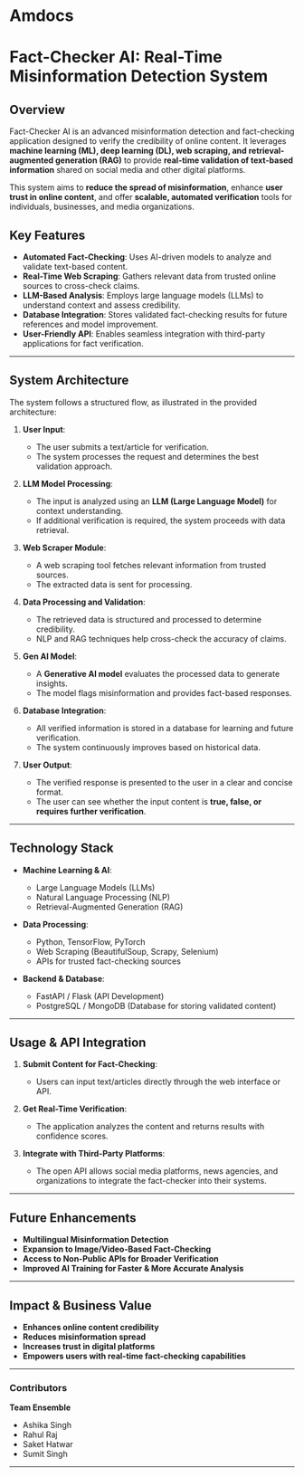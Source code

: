 # Amdocs
# **Fact-Checker AI: Real-Time Misinformation Detection System**

## **Overview**
Fact-Checker AI is an advanced misinformation detection and fact-checking application designed to verify the credibility of online content. It leverages **machine learning (ML), deep learning (DL), web scraping, and retrieval-augmented generation (RAG)** to provide **real-time validation of text-based information** shared on social media and other digital platforms.  

This system aims to **reduce the spread of misinformation**, enhance **user trust in online content**, and offer **scalable, automated verification** tools for individuals, businesses, and media organizations.  

## **Key Features**
- **Automated Fact-Checking**: Uses AI-driven models to analyze and validate text-based content.  
- **Real-Time Web Scraping**: Gathers relevant data from trusted online sources to cross-check claims.  
- **LLM-Based Analysis**: Employs large language models (LLMs) to understand context and assess credibility.  
- **Database Integration**: Stores validated fact-checking results for future references and model improvement.  
- **User-Friendly API**: Enables seamless integration with third-party applications for fact verification.  

---

## **System Architecture**
The system follows a structured flow, as illustrated in the provided architecture:

1. **User Input**:  
   - The user submits a text/article for verification.  
   - The system processes the request and determines the best validation approach.  

2. **LLM Model Processing**:  
   - The input is analyzed using an **LLM (Large Language Model)** for context understanding.  
   - If additional verification is required, the system proceeds with data retrieval.  

3. **Web Scraper Module**:  
   - A web scraping tool fetches relevant information from trusted sources.  
   - The extracted data is sent for processing.  

4. **Data Processing and Validation**:  
   - The retrieved data is structured and processed to determine credibility.  
   - NLP and RAG techniques help cross-check the accuracy of claims.  

5. **Gen AI Model**:  
   - A **Generative AI model** evaluates the processed data to generate insights.  
   - The model flags misinformation and provides fact-based responses.  

6. **Database Integration**:  
   - All verified information is stored in a database for learning and future verification.  
   - The system continuously improves based on historical data.  

7. **User Output**:  
   - The verified response is presented to the user in a clear and concise format.  
   - The user can see whether the input content is **true, false, or requires further verification**.  

---

## **Technology Stack**
- **Machine Learning & AI**:  
  - Large Language Models (LLMs)  
  - Natural Language Processing (NLP)  
  - Retrieval-Augmented Generation (RAG)  

- **Data Processing**:  
  - Python, TensorFlow, PyTorch  
  - Web Scraping (BeautifulSoup, Scrapy, Selenium)  
  - APIs for trusted fact-checking sources  

- **Backend & Database**:  
  - FastAPI / Flask (API Development)  
  - PostgreSQL / MongoDB (Database for storing validated content)  

---

## **Usage & API Integration**
1. **Submit Content for Fact-Checking**:  
   - Users can input text/articles directly through the web interface or API.  

2. **Get Real-Time Verification**:  
   - The application analyzes the content and returns results with confidence scores.  

3. **Integrate with Third-Party Platforms**:  
   - The open API allows social media platforms, news agencies, and organizations to integrate the fact-checker into their systems.  

---

## **Future Enhancements**
- **Multilingual Misinformation Detection**  
- **Expansion to Image/Video-Based Fact-Checking**  
- **Access to Non-Public APIs for Broader Verification**  
- **Improved AI Training for Faster & More Accurate Analysis**  

---

## **Impact & Business Value**
- **Enhances online content credibility**  
- **Reduces misinformation spread**  
- **Increases trust in digital platforms**  
- **Empowers users with real-time fact-checking capabilities**  

---

### **Contributors**
**Team Ensemble**  
- Ashika Singh  
- Rahul Raj  
- Saket Hatwar  
- Sumit Singh  

---

